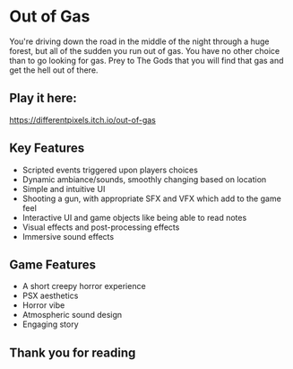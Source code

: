# Out of Gas
You're driving down the road in the middle of the night through a huge forest, but all of the sudden you run out of gas. You have no other choice than to go looking for gas. Prey to The Gods that you will find that gas and get the hell out of there.

## Play it here: 
https://differentpixels.itch.io/out-of-gas

## Key Features
* Scripted events triggered upon players choices
* Dynamic ambiance/sounds, smoothly changing based on location
* Simple and intuitive UI
* Shooting a gun, with appropriate SFX and VFX which add to the game feel
* Interactive UI and game objects like being able to read notes
* Visual effects and post-processing effects
* Immersive sound effects
  

 ## Game Features
* A short creepy horror experience
* PSX aesthetics
* Horror vibe
* Atmospheric sound design
* Engaging story

 ## Thank you for reading
